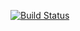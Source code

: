 [![Build Status](https://travis-ci.org/JpRod96/Tenis-Ruby.svg?branch=master)](https://travis-ci.org/JpRod96/Tenis-Ruby)